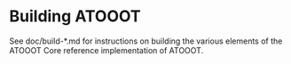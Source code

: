 Building ATOOOT
================

See doc/build-*.md for instructions on building the various
elements of the ATOOOT Core reference implementation of ATOOOT.
